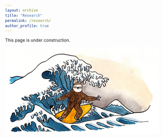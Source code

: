 ```yaml
---
layout: archive
title: "Research"
permalink: /research/
author_profile: true
---
```

This page is under construction.  

![waves](/images/waves.jpg)
